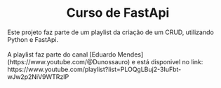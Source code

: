 <div align="center">
<h1 align="center">Curso de FastApi</h1>
</div>

<div>
Este projeto faz parte de um playlist da criação de um CRUD, utilizando Python e FastApi</b>.
<br>
<br>  
A playlist faz parte do canal [Eduardo Mendes](https://www.youtube.com/@Dunossauro) e está disponivel no link: https://www.youtube.com/playlist?list=PLOQgLBuj2-3IuFbt-wJw2p2NiV9WTRzIP
<div>
